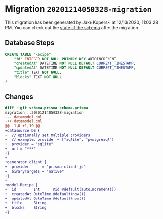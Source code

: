 # Migration `20201214050328-migration`

This migration has been generated by Jake Koperski at 12/13/2020, 11:03:28 PM.
You can check out the [state of the schema](./schema.prisma) after the migration.

## Database Steps

```sql
CREATE TABLE "Recipe" (
    "id" INTEGER NOT NULL PRIMARY KEY AUTOINCREMENT,
    "createdAt" DATETIME NOT NULL DEFAULT CURRENT_TIMESTAMP,
    "updatedAt" DATETIME NOT NULL DEFAULT CURRENT_TIMESTAMP,
    "title" TEXT NOT NULL,
    "blocks" TEXT NOT NULL
)
```

## Changes

```diff
diff --git schema.prisma schema.prisma
migration ..20201214050328-migration
--- datamodel.dml
+++ datamodel.dml
@@ -1,0 +1,19 @@
+datasource DS {
+  // optionally set multiple providers
+  // example: provider = ["sqlite", "postgresql"]
+  provider = "sqlite"
+  url = "***"
+}
+
+generator client {
+  provider      = "prisma-client-js"
+  binaryTargets = "native"
+}
+
+model Recipe {
+  id        Int      @id @default(autoincrement())
+  createdAt DateTime @default(now())
+  updatedAt DateTime @default(now())
+  title     String
+  blocks    String
+}
```


